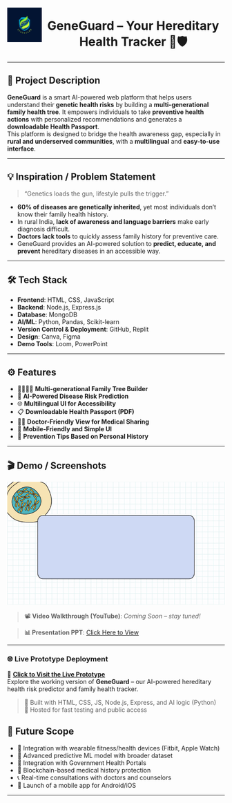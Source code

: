<p align="center">
  <img src="GeneguardLOGO.png" alt="GeneGuard Logo" height="80" align="left" />
  <h1 align="center">GeneGuard – Your Hereditary Health Tracker 🧬🛡️</h1>
</p>

---

## 🚀 Project Description

**GeneGuard** is a smart AI-powered web platform that helps users understand their **genetic health risks** by building a **multi-generational family health tree**. It empowers individuals to take **preventive health actions** with personalized recommendations and generates a **downloadable Health Passport**.  
This platform is designed to bridge the health awareness gap, especially in **rural and underserved communities**, with a **multilingual** and **easy-to-use interface**.

---

## 💡 Inspiration / Problem Statement

> “Genetics loads the gun, lifestyle pulls the trigger.”

- **60% of diseases are genetically inherited**, yet most individuals don’t know their family health history.
- In rural India, **lack of awareness and language barriers** make early diagnosis difficult.
- **Doctors lack tools** to quickly assess family history for preventive care.
- GeneGuard provides an AI-powered solution to **predict, educate, and prevent** hereditary diseases in an accessible way.

---

## 🛠️ Tech Stack

- **Frontend**: HTML, CSS, JavaScript
- **Backend**: Node.js, Express.js
- **Database**: MongoDB
- **AI/ML**: Python, Pandas, Scikit-learn
- **Version Control & Deployment**: GitHub, Replit
- **Design**: Canva, Figma
- **Demo Tools**: Loom, PowerPoint

---

## ⚙️ Features

- 👨‍👩‍👧‍👦 **Multi-generational Family Tree Builder**
- 🧠 **AI-Powered Disease Risk Prediction**
- 🌐 **Multilingual UI for Accessibility**
- 📋 **Downloadable Health Passport (PDF)**
- 👨‍⚕️ **Doctor-Friendly View for Medical Sharing**
- 📱 **Mobile-Friendly and Simple UI**
- 🧾 **Prevention Tips Based on Personal History**

---

## 🎬 Demo / Screenshots

![DNA Animation](GIFDNA.gif)

> 📽️ **Video Walkthrough (YouTube)**: *Coming Soon – stay tuned!*

> **📊 Presentation PPT**: [Click Here to View](https://drive.google.com/file/d/1nzOwKxOFB4JUnB3_fDTSGVSBhHyOsfd3/view?usp=sharing)


---

### 🌐 Live Prototype Deployment

🔗 **[Click to Visit the Live Prototype](https://gene-guard-tracker.replit.app/)**  
Explore the working version of **GeneGuard** – our AI-powered hereditary health risk predictor and family health tracker.

> 📍 Built with HTML, CSS, JS, Node.js, Express, and AI logic (Python)  
> 🚀 Hosted for fast testing and public access


## 🧠 Future Scope

- 🔗 Integration with wearable fitness/health devices (Fitbit, Apple Watch)
- 🤖 Advanced predictive ML model with broader dataset
- 🏥 Integration with Government Health Portals
- 💾 Blockchain-based medical history protection
- 📞 Real-time consultations with doctors and counselors
- 📱 Launch of a mobile app for Android/iOS

---

